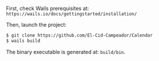 First, check Wails prerequisites at: `https://wails.io/docs/gettingstarted/installation/`

Then, launch the project:

```bash
$ git clone https://github.com/El-Cid-Campeador/Calendar
$ wails build
```

The binary executable is generated at: `build/bin`.

